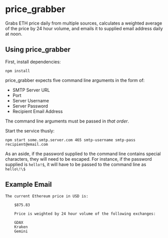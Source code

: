 # price_grabber
Grabs ETH price daily from multiple sources, calculates a weighted average of the price by 24 hour volume, and emails it to supplied email address daily at noon.

## Using price_grabber
First, install dependencies:

`npm install`

price_grabber expects five command line arguments in the form of:
- SMTP Server URL
- Port
- Server Username
- Server Password
- Recipient Email Address

The command line arguments must be passed in _that order_.

Start the service thusly:

`npm start some.smtp.server.com 465 smtp-username smtp-pass recipient@email.com`

As an aside, if the password supplied to the command line contains special characters, they will need to be escaped. For instance, if the password supplied is `hello!$`, it will have to be passed to the command line as `hello\!\$`

## Example Email
```
The current Ethereum price in USD is:

    $875.83

    Price is weighted by 24 hour volume of the following exchanges:

    GDAX
    Kraken
    Gemini
```
